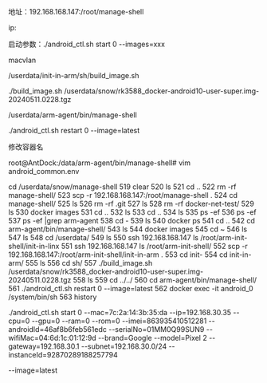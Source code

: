 地址：192.168.168.147:/root/manage-shell

ip:

启动参数：./android_ctl.sh start 0 --images=xxx

macvlan

/userdata/init-in-arm/sh/build_image.sh

./build_image.sh /userdata/snow/rk3588_docker-android10-user-super.img-20240511.0228.tgz

/userdata/arm-agent/bin/manage-shell

./android_ctl.sh restart 0 --image=latest

修改容器名

root@AntDock:/data/arm-agent/bin/manage-shell# vim android_common.env

cd /userdata/snow/manage-shell
  519  clear
  520  ls
  521  cd ..
  522  rm -rf manage-shell/
  523  scp -r 192.168.168.147:/root/manage-shell .
  524  cd manage-shell/
  525  ls
  526  rm -rf .git
  527  ls
  528  rm -rf docker-net-test/
  529  ls
  530  docker images
  531  cd ..
  532  ls
  533  cd ..
  534  ls
  535  ps -ef
  536  ps -ef
  537  ps -ef |grep arm-agent
  538  cd -
  539  ls
  540  docker ps
  541  cd ..
  542  cd arm-agent/bin/manage-shell/
  543  ls
  544  docker images
  545  cd ~
  546  ls
  547  ls
  548  cd /userdata/
  549  ls
  550  ssh 192.168.168.147 ls /root/arm-init-shell/init-in-linx
  551  ssh 192.168.168.147 ls /root/arm-init-shell/
  552  scp -r 192.168.168.147:/root/arm-init-shell/init-in-arm .
  553  cd init-
  554  cd init-in-arm/
  555  ls
  556  cd sh/
  557  ./build_image.sh /userdata/snow/rk3588_docker-android10-user-super.img-20240511.0228.tgz
  558  ls
  559  cd ../../
  560  cd arm-agent/bin/manage-shell/
  561  ./android_ctl.sh restart 0 --image=latest
  562  docker exec -it android_0 /system/bin/sh
  563  history



./android_ctl.sh start 0 --mac=7c:2a:14:3b:35:da --ip=192.168.30.35 --cpu=0 --gpu=0 --ram=0 --rom=0 --imei=863935410512281 --androidId=46af8b6feb561edc --serialNo=01MM0Q99SUN9 --wifiMac=04:6d:1c:01:12:9d --brand=Google --model=Pixel 2 --gateway=192.168.30.1 --subnet=192.168.30.0/24 --instanceId=92870289188257794

--image=latest
